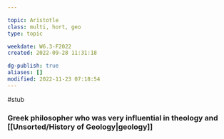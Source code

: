 ---
topic: Aristotle
class: multi, hort, geo
type: topic

weekdate: W6.3-F2022
created: 2022-09-28 11:31:18

dg-publish: true
aliases: []
modified: 2022-11-23 07:18:54
---

#stub 

### Greek philosopher who was very influential in theology and [[Unsorted/History of Geology\|geology]] 